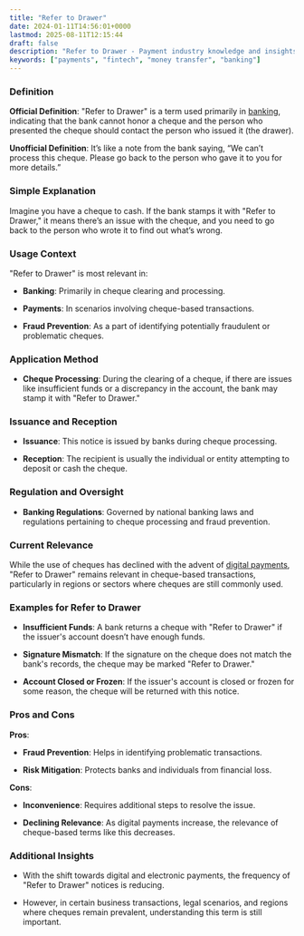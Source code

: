 ```yaml
---
title: "Refer to Drawer"
date: 2024-01-11T14:56:01+0000
lastmod: 2025-08-11T12:15:44
draft: false
description: "Refer to Drawer - Payment industry knowledge and insights"
keywords: ["payments", "fintech", "money transfer", "banking"]
---
```


### Definition

**Official Definition**: "Refer to Drawer" is a term used primarily in [banking](https://faisalkhanllc.xyz/resources/payments-wiki/b/banking/), indicating that the bank cannot honor a cheque and the person who presented the cheque should contact the person who issued it (the drawer).

**Unofficial Definition**: It’s like a note from the bank saying, “We can’t process this cheque. Please go back to the person who gave it to you for more details.”

### Simple Explanation

Imagine you have a cheque to cash. If the bank stamps it with "Refer to Drawer," it means there’s an issue with the cheque, and you need to go back to the person who wrote it to find out what’s wrong.

### Usage Context

"Refer to Drawer" is most relevant in:

- **Banking**: Primarily in cheque clearing and processing.

- **Payments**: In scenarios involving cheque-based transactions.

- **Fraud Prevention**: As a part of identifying potentially fraudulent or problematic cheques.

### Application Method

- **Cheque Processing**: During the clearing of a cheque, if there are issues like insufficient funds or a discrepancy in the account, the bank may stamp it with "Refer to Drawer."

### Issuance and Reception

- **Issuance**: This notice is issued by banks during cheque processing.

- **Reception**: The recipient is usually the individual or entity attempting to deposit or cash the cheque.

### Regulation and Oversight

- **Banking Regulations**: Governed by national banking laws and regulations pertaining to cheque processing and fraud prevention.

### Current Relevance

While the use of cheques has declined with the advent of [digital payments](https://faisalkhanllc.xyz/resources/payments-wiki/d/digital-payment-tokens/), "Refer to Drawer" remains relevant in cheque-based transactions, particularly in regions or sectors where cheques are still commonly used.

### Examples for Refer to Drawer

- **Insufficient Funds**: A bank returns a cheque with "Refer to Drawer" if the issuer's account doesn’t have enough funds.

- **Signature Mismatch**: If the signature on the cheque does not match the bank's records, the cheque may be marked "Refer to Drawer."

- **Account Closed or Frozen**: If the issuer's account is closed or frozen for some reason, the cheque will be returned with this notice.

### Pros and Cons

**Pros**:

- **Fraud Prevention**: Helps in identifying problematic transactions.

- **Risk Mitigation**: Protects banks and individuals from financial loss.

**Cons**:

- **Inconvenience**: Requires additional steps to resolve the issue.

- **Declining Relevance**: As digital payments increase, the relevance of cheque-based terms like this decreases.

### Additional Insights

- With the shift towards digital and electronic payments, the frequency of "Refer to Drawer" notices is reducing.

- However, in certain business transactions, legal scenarios, and regions where cheques remain prevalent, understanding this term is still important.